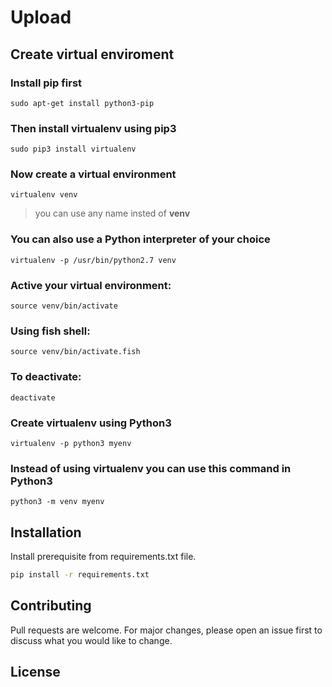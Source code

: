 # Upload



## Create virtual enviroment

### Install **pip** first

    sudo apt-get install python3-pip

### Then install **virtualenv** using pip3

    sudo pip3 install virtualenv 

### Now create a virtual environment 

    virtualenv venv 

>you can use any name insted of **venv**

### You can also use a Python interpreter of your choice

    virtualenv -p /usr/bin/python2.7 venv
  
### Active your virtual environment:    
    
    source venv/bin/activate
    
### Using fish shell:    
    
    source venv/bin/activate.fish

### To deactivate:

    deactivate

### Create virtualenv using Python3
    virtualenv -p python3 myenv

### Instead of using virtualenv you can use this command in Python3
    python3 -m venv myenv


## Installation
Install prerequisite from requirements.txt file.

```bash
pip install -r requirements.txt
```


## Contributing
Pull requests are welcome. For major changes, please open an issue first to discuss what you would like to change.

## License
